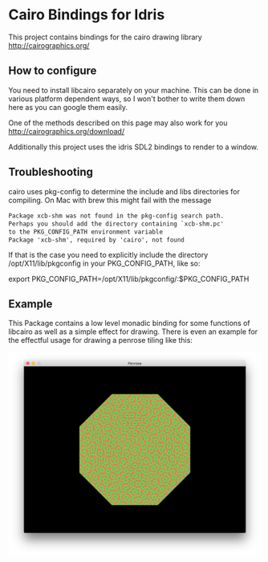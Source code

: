 Cairo Bindings for Idris
=======================

This project contains bindings for the cairo drawing library http://cairographics.org/


How to configure
----------------

You need to install libcairo separately on your machine.
This can be done in various platform dependent ways, so I won't bother
to write them down here as you can google them easily.

One of the methods described on this page may also work for you http://cairographics.org/download/

Additionally this project uses the idris SDL2 bindings to render to a window.

Troubleshooting
---------------
cairo uses pkg-config to determine the include and libs directories for compiling.
On Mac with brew this might fail with the message
```
Package xcb-shm was not found in the pkg-config search path.
Perhaps you should add the directory containing `xcb-shm.pc'
to the PKG_CONFIG_PATH environment variable
Package 'xcb-shm', required by 'cairo', not found
```

If that is the case you need to explicitly include the directory /opt/X11/lib/pkgconfig in
your PKG_CONFIG_PATH, like so:

export PKG_CONFIG_PATH=/opt/X11/lib/pkgconfig/:$PKG_CONFIG_PATH

Example
-------

This Package contains a low level monadic binding for some functions of libcairo as well as a simple effect for drawing.
There is even an example for the effectful usage for drawing a penrose tiling like this:

![Example of a penrose tiling](https://raw.githubusercontent.com/eckart/cairo-idris/master/examples/penrose/penrose.png)



